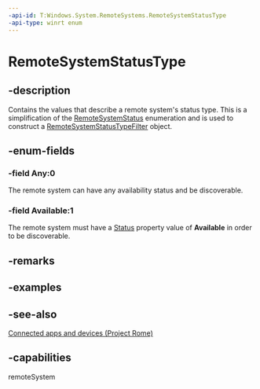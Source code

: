 ```yaml
---
-api-id: T:Windows.System.RemoteSystems.RemoteSystemStatusType
-api-type: winrt enum
---
```


<!-- Enumeration syntax
public enum Windows.System.RemoteSystems.RemoteSystemStatusType : int
-->

# RemoteSystemStatusType

## -description
Contains the values that describe a remote system's status type. This is a simplification of the [RemoteSystemStatus](remotesystemstatus.md) enumeration and is used to construct a [RemoteSystemStatusTypeFilter](remotesystemstatustypefilter.md) object.

## -enum-fields
### -field Any:0
The remote system can have any availability status and be discoverable.

### -field Available:1
The remote system must have a [Status](remotesystem_status.md) property value of **Available** in order to be discoverable.


## -remarks

## -examples

## -see-also
[Connected apps and devices (Project Rome)](https://msdn.microsoft.com/windows/uwp/launch-resume/connected-apps-and-devices)

## -capabilities
remoteSystem
